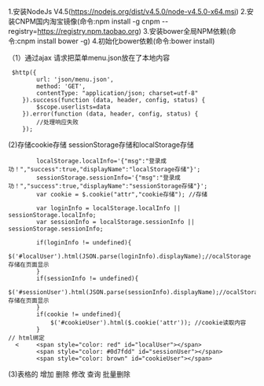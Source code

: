 1.安装NodeJs V4.5(https://nodejs.org/dist/v4.5.0/node-v4.5.0-x64.msi)
2.安装CNPM国内淘宝镜像(命令:npm install -g cnpm --registry=https://registry.npm.taobao.org)
3.安装bower全局NPM依赖(命令:cnpm install bower -g)
4.初始化bower依赖(命令:bower install)


（1）通过ajax 请求把菜单menu.json放在了本地内容
```
 $http({
        url: 'json/menu.json',
        method: 'GET',
        contentType: "application/json; charset=utf-8"
    }).success(function (data, header, config, status) {
        $scope.userlists=data
    }).error(function (data, header, config, status) {
        //处理响应失败
    });

```
(2)存储cookie存储 sessionStorage存储和localStorage存储
```
        localStorage.localInfo='{"msg":"登录成功！","success":true,"displayName":"localStorage存储"}';
        sessionStorage.sessionInfo='{"msg":"登录成功！","success":true,"displayName":"sessionStorage存储"}';
        var cookie = $.cookie("attr","cookie存储"); //存储
        
        var loginInfo = localStorage.localInfo || sessionStorage.localInfo;
        var sessionInfo = localStorage.sessionInfo || sessionStorage.sessionInfo;
        
        if(loginInfo != undefined){
            $('#localUser').html(JSON.parse(loginInfo).displayName);//ocalStorage存储在页面显示
        }
        if(sessionInfo != undefined){
            $('#sessionUser').html(JSON.parse(sessionInfo).displayName);//ocalStorage存储在页面显示
        }
        if(cookie != undefined){
            $('#cookieUser').html($.cookie('attr')); //cookie读取内容
        }
// html绑定
  <     <span style="color: red" id="localUser"></span>
        <span style="color: #0d7fdd" id="sessionUser"></span>
        <span style="color: brown" id="cookieUser"></span>
```
(3)表格的 增加 删除 修改 查询   批量删除  